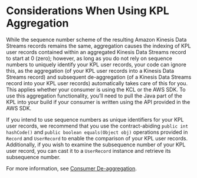 # Considerations When Using KPL Aggregation<a name="kinesis-producer-adv-aggregation"></a>

While the sequence number scheme of the resulting Amazon Kinesis Data Streams records remains the same, aggregation causes the indexing of KPL user records contained within an aggregated Kinesis Data Streams record to start at 0 \(zero\); however, as long as you do not rely on sequence numbers to uniquely identify your KPL user records, your code can ignore this, as the aggregation \(of your KPL user records into a Kinesis Data Streams record\) and subsequent de\-aggregation \(of a Kinesis Data Streams record into your KPL user records\) automatically takes care of this for you\. This applies whether your consumer is using the KCL or the AWS SDK\. To use this aggregation functionality, you’ll need to pull the Java part of the KPL into your build if your consumer is written using the API provided in the AWS SDK\.

If you intend to use sequence numbers as unique identifiers for your KPL user records, we recommend that you use the contract\-abiding `public int hashCode()` and `public boolean equals(Object obj)` operations provided in `Record` and `UserRecord` to enable the comparison of your KPL user records\. Additionally, if you wish to examine the subsequence number of your KPL user record, you can cast it to a `UserRecord` instance and retrieve its subsequence number\.

For more information, see [Consumer De\-aggregation](kinesis-kpl-consumer-deaggregation.md)\.